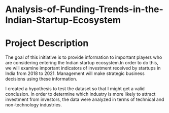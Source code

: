 # Analysis-of-Funding-Trends-in-the-Indian-Startup-Ecosystem

# Project Description

The goal of this initiative is to provide information to important players who are considering entering the Indian startup ecosystem.In order to do this, we will examine important indicators of investment received by startups in India from 2018 to 2021. Management will make strategic business decisions using these information.

I created a hypothesis to test the dataset so that I might get a valid conclusion. In order to determine which industry is more likely to attract investment from investors, the data were analyzed in terms of technical and non-technology industries.
